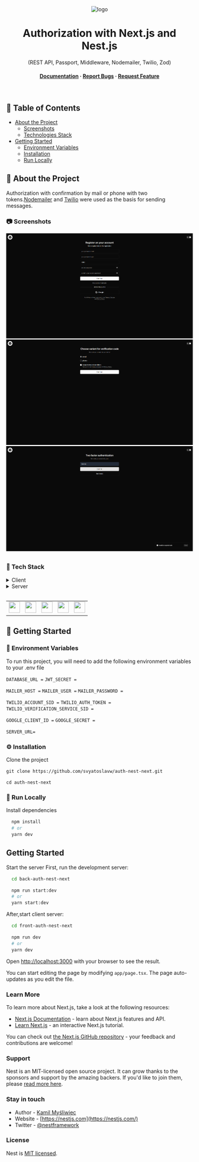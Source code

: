 <div align="center">

  <img src="https://cdn.jsdelivr.net/gh/devicons/devicon@latest/icons/chrome/chrome-original.svg" alt="logo" width="100" height="100" />
  
  <h1>Authorization with Next.js and Nest.js</h1>
  
  <p>
  (REST API, Passport, Middleware, Nodemailer, Twilio, Zod)
  </p>
  
<h4>
    <a href="https://github.com/svyatoslavw/FRONT-SPOTIFY/blob/master/README.md">Documentation</a>
  <span> · </span>
    <a href="https://github.com/svyatoslavw/FRONT-SPOTIFY/issues">Report Bugs</a>
  <span> · </span>
    <a href="https://github.com/svyatoslavw/FRONT-SPOTIFY/issues">Request Feature</a>
  </h4>
</div>

<br />

<!-- Table of Contents -->

## :notebook_with_decorative_cover: Table of Contents

- [About the Project](#star2-about-the-project)
  - [Screenshots](#camera-screenshots)
  - [Technologies Stack](#space_invader-tech-stack)
- [Getting Started](#toolbox-getting-started)
  - [Environment Variables](#key-environment-variables)
  - [Installation](#gear-installation)
  - [Run Locally](#running-run-locally)

<!-- About the Project -->

## :star2: About the Project

Authorization with confirmation by mail or phone with two tokens.<a href="https://nodemailer.com/smtp/">Nodemailer</a> and <a href="https://www.twilio.com/docs/voice/sdks/javascript/get-started/">Twilio</a> were used as the basis for sending messages.

<!-- Screenshots -->

### :camera: Screenshots

<div align="center">
  <a href="#"><img src="https://github.com/svyatoslavw/auth-nest-next/blob/main/screens/1.png" alt="1" /></a><br>
  <a href="#"><img src="https://github.com/svyatoslavw/auth-nest-next/blob/main/screens/2.png" alt="2" /></a><br>
  <a href="#"><img src="https://github.com/svyatoslavw/auth-nest-next/blob/main/screens/3.png" alt="3" /></a><br>
</div>

##

### :space_invader: Tech Stack

<details>
  <summary>Client</summary>
  <ul>
    <li><a href="https://nextjs.org/">Next.js</a></li>
    <li><a href="https://axios-http.com/ru/docs/intro">Axios</a></li>
    <li><a href="https://tanstack.com/query/latest/docs/framework/react/overview">Tanstack Query</a></li>
    <li><a href="https://ui.shadcn.com/docs">Shadcn UI</a></li>
    <li><a href="https://tailwindcss.com/">TailwindCSS</a></li>
    <li><a href="https://zod.dev/">Zod</a></li>
  </ul>
</details>

<details>
<summary>Server</summary>
  <ul>
    <li><a href="https://docs.nestjs.com/">Nest.js</a></li>
    <li><a href="https://www.postgresql.org/docs/">PostgreSQL</a></li>
    <li><a href="https://www.prisma.io/docs/getting-started">Prisma</a></li>
    <li><a href="https://jwt.io/introduction/">JWT</a></li>
    <li><a href="https://www.passportjs.org/">Passport.js</a></li>
    <li><a href="https://nodemailer.com/smtp/">Nodemailer</a></li>
    <li><a href="https://www.twilio.com/docs/voice/sdks/javascript/get-started">Twilio</a></li>
    <li><a href="https://zod.dev/">Zod</a></li>
  </ul>
</details>
<br />

<table>
    <tr>
        <td>
<a href="#"><img src="https://cdn.jsdelivr.net/gh/devicons/devicon/icons/nextjs/nextjs-original.svg" alt="" width="30" height="30" /></a>
        </td>
                        <td>
<a href="#"><img src="https://cdn.jsdelivr.net/gh/devicons/devicon@latest/icons/nestjs/nestjs-original.svg" alt="" width="30" height="30" /></a>
        </td>
                        <td>
<a href="#"><img src="https://cdn.jsdelivr.net/gh/devicons/devicon/icons/javascript/javascript-original.svg" alt="" width="30" height="30" /></a>
        </td>
                                <td>
<a href="#"><img src="https://cdn.jsdelivr.net/gh/devicons/devicon/icons/typescript/typescript-original.svg" alt="" width="30" height="30" /></a>
        </td>
                                <td>
<a href="#"><img src="https://cdn.jsdelivr.net/gh/devicons/devicon@latest/icons/nodejs/nodejs-original.svg" alt="" width="30" height="30" /></a>
        </td>
    </tr>
</table>

## :toolbox: Getting Started

<!-- Env Variables -->

### :key: Environment Variables

To run this project, you will need to add the following environment variables to your .env file

`DATABASE_URL =`
`JWT_SECRET =`

`MAILER_HOST =`
`MAILER_USER =`
`MAILER_PASSWORD =`

`TWILIO_ACCOUNT_SID =`
`TWILIO_AUTH_TOKEN =`
`TWILIO_VERIFICATION_SERVICE_SID =`

`GOOGLE_CLIENT_ID =`
`GOOGLE_SECRET =`

`SERVER_URL=`

### :gear: Installation

Clone the project

```
git clone https://github.com/svyatoslavw/auth-nest-next.git
```

```
cd auth-nest-next
```

<!-- Run Locally -->

### :running: Run Locally

Install dependencies

```bash
  npm install
  # or
  yarn dev
```

## Getting Started

Start the server
First, run the development server:

```bash
  cd back-auth-nest-next
```

```bash
  npm run start:dev
  # or
  yarn start:dev
```

After,start client server:

```bash
  cd front-auth-nest-next
```

```bash
  npm run dev
  # or
  yarn dev
```

Open [http://localhost:3000](http://localhost:3000) with your browser to see the result.

You can start editing the page by modifying `app/page.tsx`. The page auto-updates as you edit the file.

### Learn More

To learn more about Next.js, take a look at the following resources:

- [Next.js Documentation](https://nextjs.org/docs) - learn about Next.js features and API.
- [Learn Next.js](https://nextjs.org/learn) - an interactive Next.js tutorial.

You can check out [the Next.js GitHub repository](https://github.com/vercel/next.js/) - your feedback and contributions are welcome!

### Support

Nest is an MIT-licensed open source project. It can grow thanks to the sponsors and support by the amazing backers. If you'd like to join them, please [read more here](https://docs.nestjs.com/support).

### Stay in touch

- Author - [Kamil Myśliwiec](https://kamilmysliwiec.com)
- Website - [https://nestjs.com](https://nestjs.com/)
- Twitter - [@nestframework](https://twitter.com/nestframework)

### License

Nest is [MIT licensed](LICENSE).
